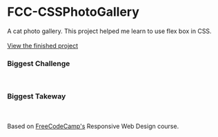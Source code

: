 <h1>FCC-CSSPhotoGallery</h1>
A cat photo gallery. This project helped me learn to use flex box in CSS.
<br>
<br>
<a href="https://zacharyjpeter.github.io/FCC-CSSPhotoGallery">View the finished project</a>
<br>
<h3>Biggest Challenge</h3>
<br>
<h3>Biggest Takeway</h3>
<br>
<br>
Based on <a href="https://www.freecodecamp.org">FreeCodeCamp's</a> Responsive Web Design course.